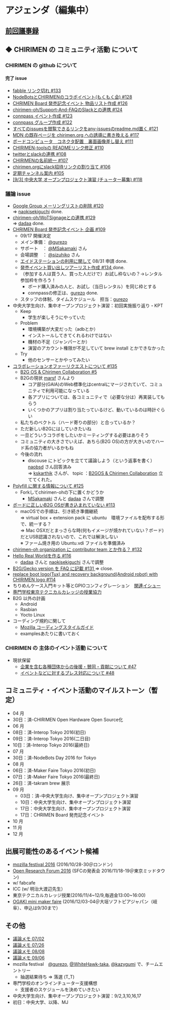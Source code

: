 # アジェンダ（編集中）

## [前回議事録](meeting-2016.08.10.md)

## ◆ CHIRIMEN の コミュニティ活動 について
### CHIRIMEN の github について
#### 完了 issue
* [ fabble リンク切れ #133 ](https://github.com/chirimen-oh/any-issues/issues/133)
* [ NodeBotsとCHIRIMENのコラボイベント(もくもく会) #128 ](https://github.com/chirimen-oh/any-issues/issues/128)
* [ CHRIMEN Board 発売記念イベント 物品リスト作成 #126 ](https://github.com/chirimen-oh/any-issues/issues/126)
* [ chirimen-oh/Support-And-FAQのSlackとの連携 #124 ](https://github.com/chirimen-oh/any-issues/issues/124)
* [ connpass イベント作成 #123 ](https://github.com/chirimen-oh/any-issues/issues/123)
* [ connpass グループ作成 #122 ](https://github.com/chirimen-oh/any-issues/issues/122)
* [ すべてのissuesを閲覧できるリンクをany-issuesのreadme.md置く #121 ](https://github.com/chirimen-oh/any-issues/issues/121)
* [ MDN の既存ページを chirimen.org への誘導に書き換える #117 ](https://github.com/chirimen-oh/any-issues/issues/117)
* [ ボードコンピュータ　コネクタ配置　裏面画像差し替え #111 ](https://github.com/chirimen-oh/any-issues/issues/111)
* [ CHIRIMEN-toolsの READMEリンク修正 #110 ](https://github.com/chirimen-oh/any-issues/issues/110)
* [ twitterとslackの連携 #108 ](https://github.com/chirimen-oh/any-issues/issues/108)
* [ CHIRIMENの名前統一 #107 ](https://github.com/chirimen-oh/any-issues/issues/107)
* [ chirimen.orgにslack招待リンクの割り当て #106 ](https://github.com/chirimen-oh/any-issues/issues/106)
* [ 定期チャンネル案内 #105 ](https://github.com/chirimen-oh/any-issues/issues/105)
* [ [9/3] 中央大学 オープンプロジェクト演習 (チューター募集) #118 ](https://github.com/chirimen-oh/any-issues/issues/118)

###  議論 issue
* [ Google Group メーリングリストの削除 #120 ](https://github.com/chirimen-oh/any-issues/issues/120)  
  => [naokisekiguchi](https://github.com/naokisekiguchi) done.
* [ chirimen-oh/WoTSignageとの連携 #129 ](https://github.com/chirimen-oh/any-issues/issues/129)  
  => [dadaa](https://github.com/dadaa) done.
* [ CHRIMEN Board 発売記念イベント 企画 #109 ](https://github.com/chirimen-oh/any-issues/issues/109)
  * 09/17 開催決定
  * メイン準備： [@gurezo](https://github.com/gurezo)
  * サポート　： [@MSakamaki](https://github.com/MSakamaki) さん
  * 会場調整　： [@sizuhiko](https://github.com/sizuhiko) さん
  * [エイドステーションの利用に関して](https://www.switch-science.com/info/aidstation/) 08/31 申請 done.
  * [ 発売イベント買い出しツアーリスト作成 #134 ](https://github.com/chirimen-oh/any-issues/issues/134)  done.  
  * （参加する人は買う人、買った人だけで）お試し枠ないの？→レンタル参加枠を作ろう！
    * ボード購入済みの人と、お試し（当日レンタル）を同じ枠とする
    * connpassの修正は、[gurezo](https://github.com/gurezo)  done.
  * スタッフの体制、タイムスケジュール　担当：[gurezo](https://github.com/gurezo)
* 中央大学生向け、集中オープンプロジェクト演習：初回実施振り返り・KPT
  * Keep
    * 学生が楽しそうにやっていた    
  * Problem
    * 環境構築が大変だった（adbとか）
    * インストールしてきてくれるわけではない
    * 機材の不足（ジャンパーとか）
    * 演習のアカウント権限が不足していて brew install とかできなかった
  * Try
    * 他のセンサーとかやってみたい
* [ コラボレーションオファーリクエストについて #135 ](https://github.com/chirimen-oh/any-issues/issues/135)
  * [ B2G OS & Chirimen Collaboration #5 ](https://github.com/chirimen-oh/Support-And-FAQ/issues/5)
  * B2Gの現状 [marsf](https://github.com/marsf) さんより
    * コア部分(GAIA)のWeb標準化はcentralにマージされていて、コミュニティで利用可能になっている
    * 各アプリについては、各コミュニティで（必要な分は）再実装してもらう
    * いくつかのアプリは割り当たっているけど、動いているのは時計ぐらい
  * 私たちのベクトル（ハード寄りの部分）と合っているか？
  * ただ新しいB2Gにはしていきたいね
  * 一旦どういうコラボをしたいかミーティングする必要はありそう
  * コミュニティの大きさでいえば、あちら(B2G OS)の方が大きいのでハード系の協力者がいるかもね
  * 今後の流れ
    * discouse にトピックを立てて議論しよう（という返事を書く）  
      [naobsd](https://github.com/naobsd) さん回答済み  
      => [kskarthik](https://github.com/kskarthik) さんが、 topic ：[B2GOS & Chirimen Collaboration](https://discourse.mozilla-community.org/t/b2gos-chirimen-collaboration/10749)
立ててくれた。
* [ Polyfill に関する情報について #125 ](https://github.com/chirimen-oh/any-issues/issues/125)
  * Forkしてchirimen-ohの下に置くかどうか
    * [MSakamaki](https://github.com/MSakamaki) さんと [dadaa](https://github.com/dadaa) さんで調整
* [ ボードに正しいB2G OSが書き込まれていない #113 ](https://github.com/chirimen-oh/any-issues/issues/113)
  * macOSでの手順は、引き続き準備継続  
    => virtual box + extension pack に ubuntu　環境ファイルを配布する形で、統一する？  
    => Mac OSXだとまっさらな時(何もイメージが焼かれていない？ボード)だとUSB認識されないので、これでは解決しない  
    ※ ファーム焼き用の Ubuntu.vdi ファイルを準備済み
* [ chirimen-oh organization に contributor team とか作る？ #132 ](https://github.com/chirimen-oh/any-issues/issues/132)
* [Hello Real Worldを作る #116](https://github.com/chirimen-oh/any-issues/issues/116)
  * [dadaa](https://github.com/dadaa) さんと [naokisekiguchi](https://github.com/naokisekiguchi) さんで調整
* [ B2G/Gecko version を FAQ に記載 #131 ](https://github.com/chirimen-oh/any-issues/issues/131) => close.
* [ replace boot logo(Tux) and recovery background(Android robot) with CHIRIMEN logo #114 ](https://github.com/chirimen-oh/any-issues/issues/114)
* ちりめんケース入門キット等とGPIOコンフィグレーション　[関連イシュー](https://github.com/chirimen-oh/any-issues/issues/130)
* [専門学校東京テクニカルカレッジの授業協力](https://github.com/chirimen-oh/any-issues/issues/136)
* B2G 以外の計画
  * Android
  * Rasbian
  * Yocto Linux
* コーディング規約に関して
  * [Mozilla コーディングスタイルガイド](https://developer.mozilla.org/ja/docs/Mozilla/Developer_Guide/Mozilla_Coding_Style_Guide)
  * examplesあたりに書いておく

### CHIRIMEN の 主体のイベント活動 について
* 現状保留
  * [ 企業を含む各種団体からの後援・賛同・貢献について #47  ](https://is.gd/y9GQVO)
  * [ イベントなどに対するプレス対応について #48  ](https://is.gd/03PdBo)

## コミュニティ・イベント活動のマイルストーン（暫定）
* 04 月
 * 30日：済-CHIRIMEN Open Hardware Open Source化
* 06 月
 * 08日：済-Interop Tokyo 2016(初日)
 * 09日：済-Interop Tokyo 2016(二日目)
 * 10日：済-Interop Tokyo 2016(最終日)
* 07 月
 * 30日：済-NodeBots Day 2016 for Tokyo
* 08 月
 * 06日：済-Maker Faire Tokyo 2016(初日)
 * 07日：済-Maker Faire Tokyo 2016(最終日)
 * 26日：済-takram brew 展示
* 09 月
  * 03日：済-中央大学生向け、集中オープンプロジェクト演習
  * 10日：中央大学生向け、集中オープンプロジェクト演習
  * 17日：中央大学生向け、集中オープンプロジェクト演習
  * 17日：CHRIMEN Board 発売記念イベント
* 10 月
* 11 月
* 12 月

## 出展可能性のあるイベント候補
* [mozilla festival 2016](https://mozillafestival.org/) (2016/10/28-30＠ロンドン)
* [Open Research Forum 2016](http://orf.sfc.keio.ac.jp/2016/) (SFCの発表会 2016/11/18-19＠東京ミッドタウン)
* w/ fabcafe
* ICC (w/ 明治大渡辺先生）
* 東京テクニカルカレッジ授業(2016/11/4~12/9,毎週金13:00~16:00)
* [OGAKI mini maker faire](http://ommf.iamas.ac.jp/) (2016/12/03-04＠大垣ソフトピアジャパン（岐阜）、申込は9/30まで）

## その他
* [議論メモ 07/02](https://public.etherpad-mozilla.org/p/chirimen-20160702)
* [議論メモ 07/26](https://public.etherpad-mozilla.org/p/chirimen-20160726)
* [議論メモ 08/08](https://public.etherpad-mozilla.org/p/chirimen-20160808)
* [議論メモ 09/06](https://public.etherpad-mozilla.org/p/chirimen-20160906)
* mozilla festival　[@gurezo](https://github.com/gurezo), [@WhiteHawk-taka](https://github.com/WhiteHawk-taka), [@kazygumi](https://github.com/kazygumi) で、チームエントリー
  * 抽選結果待ち => 落選 (T_T)
* 専門学校のオンラインチューター支援構想
  * 支援者のスケジュールを決めていきたい
* 中央大学生向け、集中オープンプロジェクト演習：9/2,3,10,16,17
 * 初日：中央大学、以降、MJ
